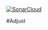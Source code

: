 [![SonarCloud](https://github.com/diaristando/code-base/actions/workflows/sonarcloud.yml/badge.svg?branch=master)](https://github.com/diaristando/code-base/actions/workflows/sonarcloud.yml)

#Adjust
